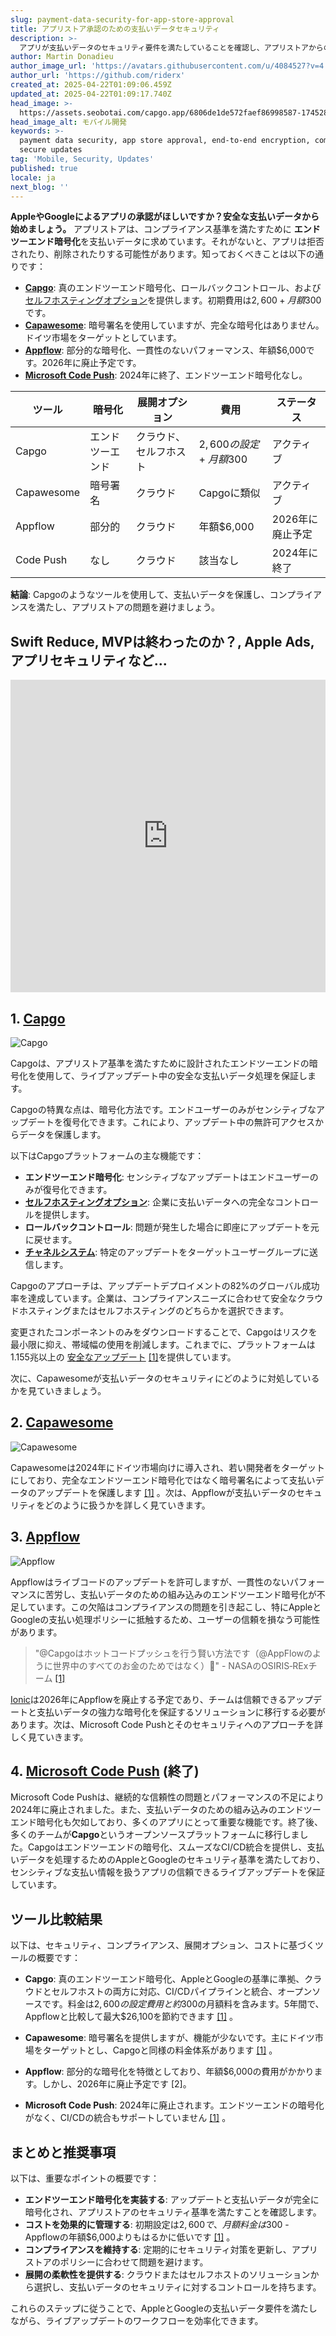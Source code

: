 ```yaml
---
slug: payment-data-security-for-app-store-approval
title: アプリストア承認のための支払いデータセキュリティ
description: >-
  アプリが支払いデータのセキュリティ要件を満たしていることを確認し、アプリストアからの拒否を避けてください。重要なツールとコンプライアンス基準について学びましょう。
author: Martin Donadieu
author_image_url: 'https://avatars.githubusercontent.com/u/4084527?v=4'
author_url: 'https://github.com/riderx'
created_at: 2025-04-22T01:09:06.459Z
updated_at: 2025-04-22T01:09:17.740Z
head_image: >-
  https://assets.seobotai.com/capgo.app/6806de1de572faef86998587-1745284157740.jpg
head_image_alt: モバイル開発
keywords: >-
  payment data security, app store approval, end-to-end encryption, compliance,
  secure updates
tag: 'Mobile, Security, Updates'
published: true
locale: ja
next_blog: ''
---
```

**AppleやGoogleによるアプリの承認がほしいですか？安全な支払いデータから始めましょう。** アプリストアは、コンプライアンス基準を満たすために **エンドツーエンド暗号化**を支払いデータに求めています。それがないと、アプリは拒否されたり、削除されたりする可能性があります。知っておくべきことは以下の通りです：

-   **[Capgo](https://capgo.app/)**: 真のエンドツーエンド暗号化、ロールバックコントロール、および [セルフホスティングオプション](https://capgo.app/blog/self-hosted-capgo/)を提供します。初期費用は$2,600 + 月額$300です。
-   **[Capawesome](https://capawesome.io/)**: 暗号署名を使用していますが、完全な暗号化はありません。ドイツ市場をターゲットとしています。
-   **[Appflow](https://ionic.io/appflow/live-updates)**: 部分的な暗号化、一貫性のないパフォーマンス、年額$6,000です。2026年に廃止予定です。
-   **[Microsoft Code Push](https://www.reddit.com/r/reactnative/comments/1dsorxn/end_of_appcenter_x_codepush_for_2025_march/)**: 2024年に終了、エンドツーエンド暗号化なし。

| **ツール** | **暗号化** | **展開オプション** | **費用** | **ステータス** |
| --- | --- | --- | --- | --- |
| Capgo | エンドツーエンド | クラウド、セルフホスト | $2,600の設定 + 月額$300 | アクティブ |
| Capawesome | 暗号署名 | クラウド | Capgoに類似 | アクティブ |
| Appflow | 部分的 | クラウド | 年額$6,000 | 2026年に廃止予定 |
| Code Push | なし | クラウド | 該当なし | 2024年に終了 |

**結論**: Capgoのようなツールを使用して、支払いデータを保護し、コンプライアンスを満たし、アプリストアの問題を避けましょう。

## Swift Reduce, MVPは終わったのか？, Apple Ads, アプリセキュリティなど...

<iframe src="https://www.youtube.com/embed/FsVbZftrPTQ" title="YouTube video player" frameborder="0" allow="accelerometer; autoplay; clipboard-write; encrypted-media; gyroscope; picture-in-picture; web-share" referrerpolicy="strict-origin-when-cross-origin" style="width: 100%; height: 500px;" allowfullscreen></iframe>

## 1. [Capgo](https://capgo.app/)

![Capgo](https://assets.seobotai.com/capgo.app/6806de1de572faef86998587/3963f7973abbc5791f2fae6e45924907.jpg)

Capgoは、アプリストア基準を満たすために設計されたエンドツーエンドの暗号化を使用して、ライブアップデート中の安全な支払いデータ処理を保証します。

Capgoの特異な点は、暗号化方法です。エンドユーザーのみがセンシティブなアップデートを復号化できます。これにより、アップデート中の無許可アクセスからデータを保護します。

以下はCapgoプラットフォームの主な機能です：

-   **エンドツーエンド暗号化**: センシティブなアップデートはエンドユーザーのみが復号化できます。
-   **[セルフホスティングオプション](https://capgo.app/blog/self-hosted-capgo/)**: 企業に支払いデータへの完全なコントロールを提供します。
-   **ロールバックコントロール**: 問題が発生した場合に即座にアップデートを元に戻せます。
-   **[チャネルシステム](https://capgo.app/docs/plugin/cloud-mode/channel-system/)**: 特定のアップデートをターゲットユーザーグループに送信します。

Capgoのアプローチは、アップデートデプロイメントの82%のグローバル成功率を達成しています。企業は、コンプライアンスニーズに合わせて安全なクラウドホスティングまたはセルフホスティングのどちらかを選択できます。

変更されたコンポーネントのみをダウンロードすることで、Capgoはリスクを最小限に抑え、帯域幅の使用を削減します。これまでに、プラットフォームは1.155兆以上の [安全なアップデート](https://capgo.app/docs/plugin/cloud-mode/hybrid-update/) [\[1\]](https://capgo.app/)を提供しています。

次に、Capawesomeが支払いデータのセキュリティにどのように対処しているかを見ていきましょう。

## 2. [Capawesome](https://capawesome.io/)

![Capawesome](https://assets.seobotai.com/capgo.app/6806de1de572faef86998587/04d155e1ac5e3041660c0e8da59e2e54.jpg)

Capawesomeは2024年にドイツ市場向けに導入され、若い開発者をターゲットにしており、完全なエンドツーエンド暗号化ではなく暗号署名によって支払いデータのアップデートを保護します [\[1\]](https://capgo.app/) 。次は、Appflowが支払いデータのセキュリティをどのように扱うかを詳しく見ていきます。

## 3. [Appflow](https://ionic.io/appflow/live-updates)

![Appflow](https://assets.seobotai.com/capgo.app/6806de1de572faef86998587/f6bc7b408415ab449b606f457e137ee1.jpg)

Appflowはライブコードのアップデートを許可しますが、一貫性のないパフォーマンスに苦労し、支払いデータのための組み込みのエンドツーエンド暗号化が不足しています。この欠陥はコンプライアンスの問題を引き起こし、特にAppleとGoogleの支払い処理ポリシーに抵触するため、ユーザーの信頼を損なう可能性があります。

> "@Capgoはホットコードプッシュを行う賢い方法です（@AppFlowのように世界中のすべてのお金のためではなく）🙂" - NASAのOSIRIS‑RExチーム [\[1\]](https://capgo.app/)

[Ionic](https://ionicframework.com/)は2026年にAppflowを廃止する予定であり、チームは信頼できるアップデートと支払いデータの強力な暗号化を保証するソリューションに移行する必要があります。次は、Microsoft Code Pushとそのセキュリティへのアプローチを詳しく見ていきます。

## 4. [Microsoft Code Push](https://www.reddit.com/r/reactnative/comments/1dsorxn/end_of_appcenter_x_codepush_for_2025_march/) (終了)

Microsoft Code Pushは、継続的な信頼性の問題とパフォーマンスの不足により2024年に廃止されました。また、支払いデータのための組み込みのエンドツーエンド暗号化も欠如しており、多くのアプリにとって重要な機能です。終了後、多くのチームが**Capgo**というオープンソースプラットフォームに移行しました。Capgoはエンドツーエンドの暗号化、スムーズなCI/CD統合を提供し、支払いデータを処理するためのAppleとGoogleのセキュリティ基準を満たしており、センシティブな支払い情報を扱うアプリの信頼できるライブアップデートを保証しています。

## ツール比較結果

以下は、セキュリティ、コンプライアンス、展開オプション、コストに基づくツールの概要です：

-   **Capgo**: 真のエンドツーエンド暗号化、AppleとGoogleの基準に準拠、クラウドとセルフホストの両方に対応、CI/CDパイプラインと統合、オープンソースです。料金は$2,600の設定費用と約$300の月額料を含みます。5年間で、Appflowと比較して最大$26,100を節約できます [\[1\]](https://capgo.app/) 。
    
-   **Capawesome**: 暗号署名を提供しますが、機能が少ないです。主にドイツ市場をターゲットとし、Capgoと同様の料金体系があります [\[1\]](https://capgo.app/) 。
    
-   **Appflow**: 部分的な暗号化を特徴としており、年額$6,000の費用がかかります。しかし、2026年に廃止予定です [2]。
    
-   **Microsoft Code Push**: 2024年に廃止されます。エンドツーエンドの暗号化がなく、CI/CDの統合もサポートしていません [\[1\]](https://capgo.app/) 。
    

## まとめと推奨事項

以下は、重要なポイントの概要です：

-   **エンドツーエンド暗号化を実装する**: アップデートと支払いデータが完全に暗号化され、アプリストアのセキュリティ基準を満たすことを確認します。
-   **コストを効果的に管理する**: 初期設定は$2,600で、月額料金は$300 - Appflowの年額$6,000よりもはるかに低いです [\[1\]](https://capgo.app/) 。
-   **コンプライアンスを維持する**: 定期的にセキュリティ対策を更新し、アプリストアのポリシーに合わせて問題を避けます。
-   **展開の柔軟性を提供する**: クラウドまたはセルフホストのソリューションから選択し、支払いデータのセキュリティに対するコントロールを持ちます。

これらのステップに従うことで、AppleとGoogleの支払いデータ要件を満たしながら、ライブアップデートのワークフローを効率化できます。
